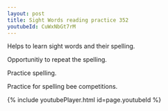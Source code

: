 ```yaml
---
layout: post
title: Sight Words reading practice 352
youtubeId: CuWxNbGt7rM
---
```

 
 
Helps to learn sight words and their spelling.

Opportunitiy to repeat the spelling. 

Practice spelling. 
 
Practice for spelling bee competitions. 
 
{% include youtubePlayer.html id=page.youtubeId %}
 
 
